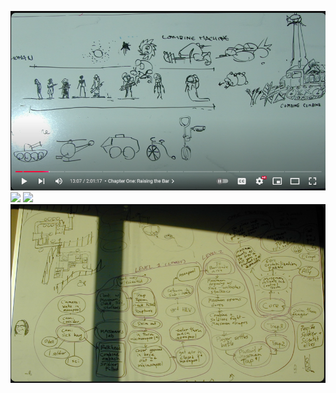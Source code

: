 ![](8vZihGM.png)
![](Screenshot2025-03-28103852.png")
![](Screenshot2025-03-28103954.png)
![](dPnA712.png)
